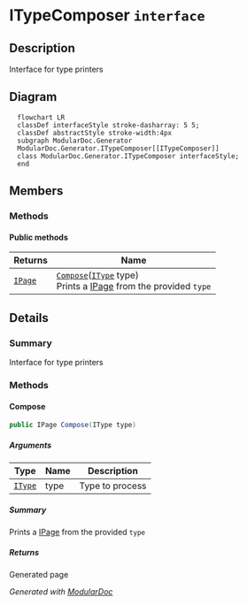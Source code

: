 # ITypeComposer `interface`

## Description
Interface for type printers

## Diagram
```mermaid
  flowchart LR
  classDef interfaceStyle stroke-dasharray: 5 5;
  classDef abstractStyle stroke-width:4px
  subgraph ModularDoc.Generator
  ModularDoc.Generator.ITypeComposer[[ITypeComposer]]
  class ModularDoc.Generator.ITypeComposer interfaceStyle;
  end
```

## Members
### Methods
#### Public  methods
| Returns | Name |
| --- | --- |
| [`IPage`](../elements/IPage.md) | [`Compose`](#compose)([`IType`](../members/types/IType.md) type)<br>Prints a [IPage](../elements/IPage.md) from the provided `type` |

## Details
### Summary
Interface for type printers

### Methods
#### Compose
```csharp
public IPage Compose(IType type)
```
##### Arguments
| Type | Name | Description |
| --- | --- | --- |
| [`IType`](../members/types/IType.md) | type | Type to process |

##### Summary
Prints a [IPage](../elements/IPage.md) from the provided `type`

##### Returns
Generated page

*Generated with* [*ModularDoc*](https://github.com/hailstorm75/ModularDoc)
